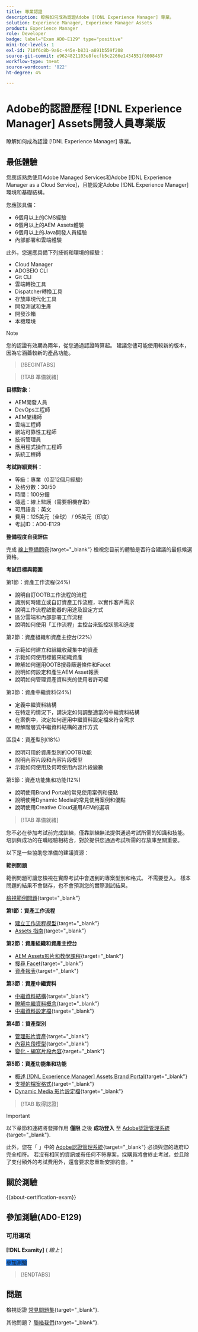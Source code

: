 ```yaml
---
title: 專業認證
description: 瞭解如何成為認證Adobe [!DNL Experience Manager] 專業。
solution: Experience Manager, Experience Manager Assets
product: Experience Manager
role: Developer
badge: label="Exam AD0-E129" type="positive"
mini-toc-levels: 1
exl-id: 710f6c8b-9a6c-445e-b831-a891b559f208
source-git-commit: e9624821103e8fecfb5c2266e1434551f8008487
workflow-type: tm+mt
source-wordcount: '822'
ht-degree: 4%

---
```


# Adobe的認證歷程 [!DNL Experience Manager] Assets開發人員專業版

瞭解如何成為認證 [!DNL Experience Manager] 專業。

## 最低體驗

您應該熟悉使用Adobe Managed Services和Adobe [!DNL Experience Manager as a Cloud Service]，且能設定Adobe [!DNL Experience Manager] 環境和基礎結構。

您應該具備：

* 6個月以上的CMS經驗
* 6個月以上的AEM Assets體驗
* 6個月以上的Java開發人員經驗
* 內部部署和雲端體驗

此外，您還應具備下列技術和環境的經驗：

* Cloud Manager
* ADOBEIO CLI
* Git CLI
* 雲端轉換工具
* Dispatcher轉換工具
* 存放庫現代化工具
* 開發測試和生產
* 開發沙箱
* 本機環境

>[!NOTE]
>
>您的認證有效期為兩年，從您通過認證時算起。 建議您儘可能使用較新的版本，因為它涵蓋較新的產品功能。

>[!BEGINTABS]

>[!TAB 準備就緒]

**目標對象：**

* AEM開發人員
* DevOps工程師
* AEM架構師
* 雲端工程師
* 網站可靠性工程師
* 技術管理員
* 應用程式操作工程師
* 系統工程師

**考試詳細資料：**

* 等級：專業（0至12個月經驗）
* 及格分數：30/50
* 時間：100分鐘
* 傳遞：線上監護（需要相機存取）
* 可用語言：英文
* 費用：125美元（全球） / 95美元（印度）
* 考試ID：AD0-E129

**整備程度自我評估**

完成 [線上整備問卷](https://scorpion.caveon.com/launchpad/ad-q-e208-readiness-questionnaire-for-adobe-analytics-business-practitioner-expert-exam-copy-b9x6ey/ad-q-e129-readiness-questionnaire-for-adobe-aem-assets-developer-professional-exam){target="_blank"} 檢視您目前的體驗是否符合建議的最低候選資格。

**考試目標與範圍**

第1節：資產工作流程(24%)

* 說明自訂OOTB工作流程的流程
* 識別何時建立或自訂資產工作流程，以實作客戶需求
* 說明工作流程啟動器的用途及設定方式
* 區分雲端和內部部署工作流程
* 說明如何使用「工作流程」主控台來監控狀態和進度

第2節：資產組織和資產主控台(22%)

* 示範如何建立和組織收藏集中的資產
* 示範如何使用標籤來組織資產
* 瞭解如何運用OOTB搜尋篩選條件和Facet
* 說明如何設定和產生AEM Asset報表
* 說明如何管理資產資料夾的使用者許可權

第3節：資產中繼資料(24%)

* 定義中繼資料結構
* 在特定的情況下，請決定如何調整適當的中繼資料結構
* 在案例中，決定如何運用中繼資料設定檔來符合需求
* 瞭解階層式中繼資料結構的運作方式

區段4：資產型別(18%)

* 說明可用於資產型別的OOTB功能
* 說明內容片段和內容片段模型
* 示範如何使用及何時使用內容片段變數

第5節：資產功能集和功能(12%)

* 說明使用Brand Portal的常見使用案例和優點
* 說明使用Dynamic Media的常見使用案例和優點
* 說明使用Creative Cloud運用AEM的選項

>[!TAB 準備就緒]

您不必在參加考試前完成訓練，僅靠訓練無法提供通過考試所需的知識和技能。 培訓與成功的在職經驗相結合，對於提供您通過考試所需的存放庫至關重要。

以下是一些協助您準備的建議資源：

**範例問題**

範例問題可讓您檢視在實際考試中會遇到的專案型別和格式。 不需要登入。 樣本問題的結果不會儲存，也不會預測您的實際測試結果。

[檢視範例問題](https://scorpion.caveon.com/launchpad/ad0-e129-adobe-experience-manager-assets-developer-professional-copy-ms27zq){target="_blank"}

**第1節：資產工作流程**

* [建立工作流程模型](https://experienceleague.adobe.com/docs/experience-manager-64/developing/extending-aem/extending-workflows/workflows-models.html#sync-your-workflow-generate-a-runtime-model){target="_blank"}
* [Assets 指南](https://experienceleague.adobe.com/docs/experience-manager-64/assets/home.html){target="_blank"}

**第2節：資產組織和資產主控台**

* [AEM Assets影片和教學課程](https://experienceleague.adobe.com/docs/experience-manager-learn/assets/overview.html){target="_blank"}
* [搜尋 Facet](https://experienceleague.adobe.com/docs/experience-manager-65/assets/administer/search-facets.html#restoring-default-search-facets){target="_blank"}
* [資產報表](https://experienceleague.adobe.com/docs/experience-manager-65/assets/administer/asset-reports.html){target="_blank"}

**第3節：資產中繼資料**

* [中繼資料結構](https://experienceleague.adobe.com/docs/experience-manager-64/assets/administer/metadata-schemas.html#default-metadata-schema-forms){target="_blank"}
* [瞭解中繼資料概念](https://experienceleague.adobe.com/docs/experience-manager-65/assets/administer/metadata-concepts.html){target="_blank"}
* [中繼資料設定檔](https://experienceleague.adobe.com/docs/experience-manager-64/assets/administer/metadata-profiles.html#:~:text=Add%20a%20metadata%20profile.%20Tap%20or%20click%20the，和%20configure%20its%20properties%20in%20the%20Settings%20tab。){target="_blank"}

**第4節：資產型別**

* [管理影片資產](https://experienceleague.adobe.com/docs/experience-manager-64/assets/managing/managing-video-assets.html#uploading-and-previewing-video-assets){target="_blank"}
* [內容片段模型](https://experienceleague.adobe.com/docs/experience-manager-65/assets/content-fragments/content-fragments-models.html#creating-a-content-fragment-model){target="_blank"}
* [變化 - 編寫片段內容](https://experienceleague.adobe.com/docs/experience-manager-65/assets/content-fragments/content-fragments-variations.html#managing-variations){target="_blank"}

**第5節：資產功能集和功能**

* [概述 [!DNL Experience Manager] Assets Brand Portal](https://experienceleague.adobe.com/docs/experience-manager-brand-portal/using/introduction/brand-portal.html){target="_blank"}
* [支援的檔案格式](https://experienceleague.adobe.com/docs/experience-manager-brand-portal/using/introduction/brand-portal-supported-formats.html){target="_blank"}
* [Dynamic Media 影片設定檔](https://experienceleague.adobe.com/docs/experience-manager-cloud-service/content/assets/dynamicmedia/video-profiles.html){target="_blank"}

>[!TAB 取得認證]

>[!IMPORTANT]
>
>以下章節和連結將發揮作用 **僅限**  之後 **成功登入** 至 [Adobe認證管理系統](https://www.certmetrics.com/adobe){target="_blank"}.
>
>此外，您在「 」中的 [Adobe認證管理系統](https://www.certmetrics.com/adobe){target="_blank"} 必須與您的政府ID完全相符。 若沒有相同的資訊或有任何不符專案，採購員將會終止考試，並且除了支付額外的考試費用外，還會要求您重新安排約會。*


## 關於測驗

{{about-certification-exam}}

## 參加測驗(AD0-E129)

### 可用選項

**[!DNL Examity]** ( *線上* )

<a href="https://www.certmetrics.com/adobe/candidate/examity_sso.aspx?eid=AD0-E129" target="_blank" class="spectrum-Button spectrum-Button--fill spectrum-Button--accent spectrum-Button--sizeM is-margin-bottom-big-big at-element-click-tracking" style="background-color:#1473E6">

<span class="spectrum-Button-label has-no-wrap">
   參加測驗
</span>
</a>

>[!ENDTABS]

## 問題

檢視認證 [常見問題集](https://experienceleague.adobe.com/docs/certification/certification/faq.html){target="_blank"}.

其他問題？ [聯絡我們](mailto:certif@adobe.com){target="_blank"}.
